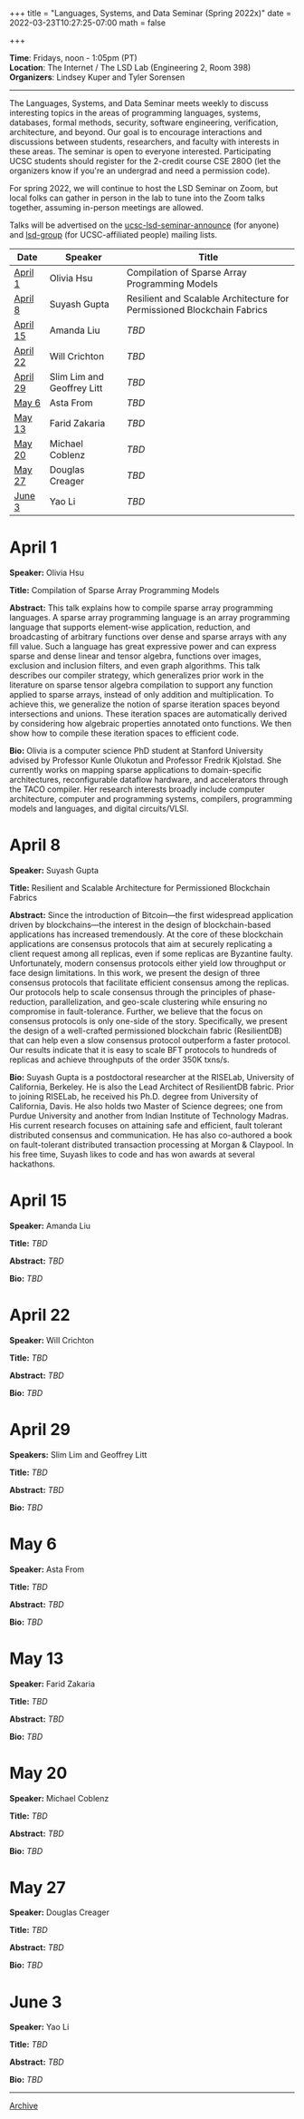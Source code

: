 +++
title = "Languages, Systems, and Data Seminar (Spring 2022x)"
date = 2022-03-23T10:27:25-07:00
math = false

+++

**Time**: Fridays, noon - 1:05pm (PT) <br />
**Location**: The Internet / The LSD Lab (Engineering 2, Room 398) <br />
**Organizers**: Lindsey Kuper and Tyler Sorensen <br />

---

The Languages, Systems, and Data Seminar meets weekly to discuss interesting topics in the areas of programming languages, systems, databases, formal methods, security, software engineering, verification, architecture, and beyond.  Our goal is to encourage interactions and discussions between students, researchers, and faculty with interests in these areas.  The seminar is open to everyone interested.  Participating UCSC students should register for the 2-credit course CSE 280O (let the organizers know if you're an undergrad and need a permission code).

For spring 2022, we will continue to host the LSD Seminar on Zoom, but local folks can gather in person in the lab to tune into the Zoom talks together, assuming in-person meetings are allowed.

Talks will be advertised on the [ucsc-lsd-seminar-announce](https://groups.google.com/g/ucsc-lsd-seminar-announce) (for anyone) and [lsd-group](https://groups.google.com/a/ucsc.edu/g/lsd-group/members) (for UCSC-affiliated people) mailing lists.

| Date                  | Speaker                                                               | Title                                                             |
|-------                |---------                                                              |---------                                                          |
| [April 1](#april-1)   | Olivia Hsu                                                            | Compilation of Sparse Array Programming Models                    |
| [April 8](#april-8)   | Suyash Gupta                                                          | Resilient and Scalable Architecture for Permissioned Blockchain Fabrics |
| [April 15](#april-15) | Amanda Liu                                                            | _TBD_                                                             |
| [April 22](#april-22) | Will Crichton                                                         | _TBD_                                                             |
| [April 29](#april-29) | Slim Lim and Geoffrey Litt                                            | _TBD_                                                             |
| [May 6](#may-6)       | Asta From                                                             | _TBD_                                                             |
| [May 13](#may-13)     | Farid Zakaria                                                         | _TBD_                                                             |
| [May 20](#may-20)     | Michael Coblenz                                                       | _TBD_                                                             |
| [May 27](#may-27)     | Douglas Creager                                                       | _TBD_                                                             |
| [June 3](#june-3)     | Yao Li                                                                | _TBD_                                                             |

# April 1

**Speaker:** Olivia Hsu

**Title:** Compilation of Sparse Array Programming Models

**Abstract:** This talk explains how to compile sparse array programming languages. A sparse array programming language is an array programming language that supports element-wise application, reduction, and broadcasting of arbitrary functions over dense and sparse arrays with any fill value. Such a language has great expressive power and can express sparse and dense linear and tensor algebra, functions over images, exclusion and inclusion filters, and even graph algorithms. This talk describes our compiler strategy, which generalizes prior work in the literature on sparse tensor algebra compilation to support any function applied to sparse arrays, instead of only addition and multiplication. To achieve this, we generalize the notion of sparse iteration spaces beyond intersections and unions. These iteration spaces are automatically derived by considering how algebraic properties annotated onto functions. We then show how to compile these iteration spaces to efficient code.

**Bio:** Olivia is a computer science PhD student at Stanford University advised by Professor Kunle Olukotun and Professor Fredrik Kjolstad. She currently works on mapping sparse applications to domain-specific architectures, reconfigurable dataflow hardware, and accelerators through the TACO compiler. Her research interests broadly include computer architecture, computer and programming systems, compilers, programming models and languages, and digital circuits/VLSI.

# April 8

**Speaker:** Suyash Gupta

**Title:** Resilient and Scalable Architecture for Permissioned Blockchain Fabrics

**Abstract:** Since the introduction of Bitcoin—the first widespread application driven by blockchains—the interest in the design of blockchain-based applications has increased tremendously. At the core of these blockchain applications are consensus protocols that aim at securely replicating a client request among all replicas, even if some replicas are Byzantine faulty. Unfortunately, modern consensus protocols either yield low throughput or face design limitations.
In this work, we present the design of three consensus protocols that facilitate efficient consensus among the replicas. Our protocols help to scale consensus through the principles of phase-reduction, parallelization, and geo-scale clustering while ensuring no compromise in fault-tolerance. Further, we believe that the focus on consensus protocols is only one-side of the story. Specifically, we present the design of a well-crafted permissioned blockchain fabric (ResilientDB) that can help even a slow consensus protocol outperform a faster protocol. Our results indicate that it is easy to scale BFT protocols to hundreds of replicas and achieve throughputs of the order 350K txns/s.

**Bio:** Suyash Gupta is a postdoctoral researcher at the RISELab, University of California, Berkeley. He is also the Lead Architect of ResilientDB fabric. Prior to joining RISELab, he received his Ph.D. degree from University of California, Davis. He also holds two Master of Science degrees; one from Purdue University and another from Indian Institute of Technology Madras. His current research focuses on attaining safe and efficient, fault tolerant distributed consensus and communication. He has also co-authored a book on fault-tolerant distributed transaction processing at Morgan & Claypool. In his free time, Suyash likes to code and has won awards at several hackathons.

# April 15

**Speaker:** Amanda Liu

**Title:** _TBD_

**Abstract:** _TBD_

**Bio:** _TBD_

# April 22

**Speaker:** Will Crichton

**Title:** _TBD_

**Abstract:** _TBD_

**Bio:** _TBD_

# April 29

**Speakers:** Slim Lim and Geoffrey Litt

**Title:** _TBD_

**Abstract:** _TBD_

**Bio:** _TBD_

# May 6

**Speaker:** Asta From

**Title:** _TBD_

**Abstract:** _TBD_

**Bio:** _TBD_

# May 13

**Speaker:** Farid Zakaria

**Title:** _TBD_

**Abstract:** _TBD_

**Bio:** _TBD_

# May 20

**Speaker:** Michael Coblenz

**Title:** _TBD_

**Abstract:** _TBD_

**Bio:** _TBD_

# May 27

**Speaker:** Douglas Creager

**Title:** _TBD_

**Abstract:** _TBD_

**Bio:** _TBD_

# June 3

**Speaker:** Yao Li

**Title:** _TBD_

**Abstract:** _TBD_

**Bio:** _TBD_

---

[Archive](../)

